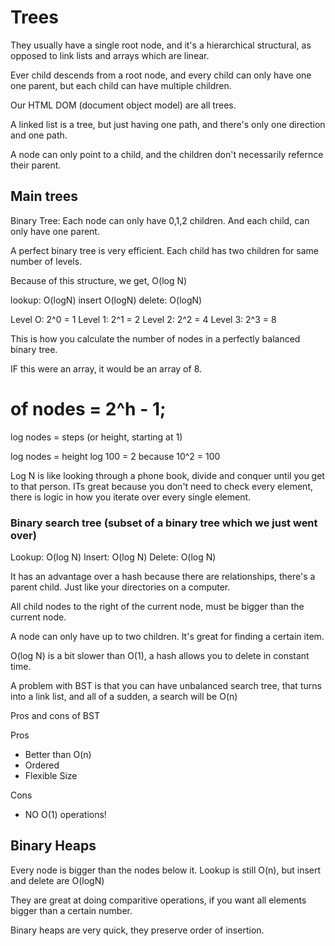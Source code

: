 # Trees

They usually have a single root node, and it's a hierarchical structural, as opposed to link lists and arrays which are linear.

Ever child descends from a root node, and every child can only have one one parent, but each child can have multiple children.

Our HTML DOM (document object model) are all trees.

A linked list is a tree, but just having one path, and there's only one direction and one path.

A node can only point to a child, and the children don't necessarily refernce their parent.

## Main trees

Binary Tree: Each node can only have 0,1,2 children. And each child, can only have one parent.  

A perfect binary tree is very efficient.  Each child has two children  for same number of levels.

Because of this structure, we get, O(log N)

lookup: O(logN)
insert O(logN)
delete: O(logN)

Level O: 2^0 = 1
Level 1: 2^1 = 2
Level 2: 2^2 = 4
Level 3: 2^3 = 8

This is how you calculate the number of nodes in a perfectly balanced binary tree.

IF this were an array, it would be an array of 8.

# of nodes = 2^h - 1;
log nodes = steps (or height, starting at 1)


log nodes = height
log 100 = 2 because 10^2 = 100

Log N is like looking through a phone book, divide and conquer until you get to that person. ITs great because you don't need to check every element, there is logic in how you iterate over every single element.

### Binary search tree (subset of a binary tree which we just went over)

Lookup: O(log N)
Insert: O(log N)
Delete: O(log N)

It has an advantage over a hash because there are relationships, there's a parent child.  Just like your directories on a computer.

All child nodes to the right of the current node, must be bigger than the current node.

A node can only have up to two children. It's great for finding a certain item.  

O(log N) is a bit slower than O(1), a hash allows you to delete in constant time.

A problem with BST is that you can have unbalanced search tree, that turns into a link list, and all of a sudden, a search will be O(n)

Pros and cons of BST

Pros
- Better than O(n)
- Ordered
- Flexible Size

Cons
- NO O(1) operations!

## Binary Heaps

Every node is bigger than the nodes below it. Lookup is still O(n), but insert and delete are O(logN)

They are great at doing comparitive operations, if you want all elements bigger than a certain number.

Binary heaps are very quick, they preserve order of insertion.  
